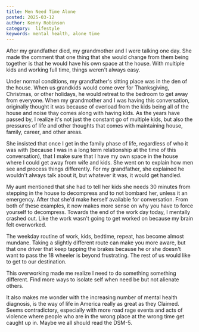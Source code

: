 ```yaml
---
title: Men Need Time Alone
posted: 2025-03-12
author: Kenny Robinson
category:  lifestyle 
keywords: mental health, alone time 
---
```


After my grandfather died, my grandmother and I were talking one day. She made the 
comment that one thing that she would change from them being together is that 
he would have his own space at the house. 
With multiple kids and working full time, things weren't always easy. 

Under normal conditions, my grandfather's sitting place was in the den of the house. 
When us grandkids would come over for Thanksgiving, Christmas, or other holidays,
he would retreat to the bedroom to get away from everyone. When my grandmother and
I was having this conversation, originally thought it was because of overload from
the kids being all of the house and noise thay comes along with having kids. 
As the years have passed by, I realize it's not just the constant go of multiple 
kids, but also the pressures of life and other thoughts that comes with maintaining 
house, family, career, and other areas. 

She insisted that once I get in the family phase of life, regardless of who it was with 
(because I was in a long term relationship at the time of this conversation),
that I make sure that I have my own space in the house where I could get away from 
wife and kids. She went on to explain how
men see and process things differently. 
For my grandfather, she explained he wouldn't always talk about it, but
whatever it was, it would get handled.

My aunt mentioned that she had to tell her kids she needs 30 minutes from stepping in
the house to decompress and to not bombard her, unless it an emergency. 
After that she'd make herself available for conversation. 
From both of these examples, it now makes more sense on why you have to force
yourself to decompress. Towards the end of the work day today, I mentally crashed 
out. Like the work wasn't going to get worked on because my brain felt overworked. 

The weekday routine of work,
kids, bedtime, repeat, has become almost mundane. Taking a slightly different route can make you more aware, but that one
driver that keep tapping the brakes because he or she doesn't want to pass the 18 wheeler 
is beyond frustrating. The rest of us would like to get to our destination.

This overworking made me realize I need to 
do something something different. Find more ways to isolate self when need be but not alienate others. 

It also makes me wonder with the increasing number of mental health diagnosis, 
is the way of life  in America really as great as they Claimed. 
Seems contradictory, especially with more road rage events and acts of violence 
where people who are in the wrong place at the wrong time get caught up in. Maybe we all should read the DSM-5. 
